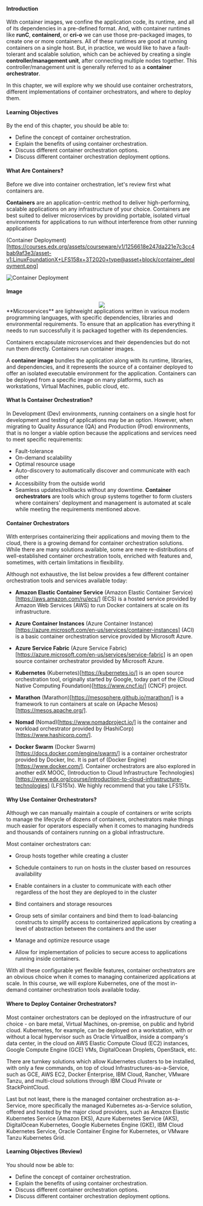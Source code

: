 #### Introduction

With container images, we confine the application code, its runtime, and all of its dependencies in a pre-defined format. And, with container runtimes like **runC**, **containerd**, or **cri-o** we can use those pre-packaged images, to create one or more containers. All of these runtimes are good at running containers on a single host. But, in practice, we would like to have a fault-tolerant and scalable solution, which can be achieved by creating a single **controller/management unit**, after connecting multiple nodes together. This controller/management unit is generally referred to as a **container orchestrator**. 

In this chapter, we will explore why we should use container orchestrators, different implementations of container orchestrators, and where to deploy them.

#### Learning Objectives

By the end of this chapter, you should be able to:

* Define the concept of container orchestration.
* Explain the benefits of using container orchestration.
* Discuss different container orchestration options.
* Discuss different container orchestration deployment options.

#### What Are Containers?

Before we dive into container orchestration, let's review first what containers are.

**Containers** are an application-centric method to deliver high-performing, scalable applications on any infrastructure of your choice. Containers are best suited to deliver microservices by providing portable, isolated virtual environments for applications to run without interference from other running applications

(Container Deployment)[https://courses.edx.org/assets/courseware/v1/1256618e247da221e7c3cc4bab9af3e3/asset-v1:LinuxFoundationX+LFS158x+3T2020+type@asset+block/container_deployment.png]

![Container Deployment](https://github.com/qodirovshohijahon/Introduction-to-Kubernetes/blob/master/img/container_deployment.png)

#### Image
  <div style="text-align:center">
  <img src="./img/container_deployment.png" />
  </div>
**Microservices** are lightweight applications written in various modern programming languages, with specific dependencies, libraries and environmental requirements. To ensure that an application has everything it needs to run successfully it is packaged together with its dependencies.

Containers encapsulate microservices and their dependencies but do not run them directly. Containers run container images.

A **container image** bundles the application along with its runtime, libraries, and dependencies, and it represents the source of a container deployed to offer an isolated executable environment for the application. Containers can be deployed from a specific image on many platforms, such as workstations, Virtual Machines, public cloud, etc.

#### What Is Container Orchestration?

In Development (Dev) environments, running containers on a single host for development and testing of applications may be an option. However, when migrating to Quality Assurance (QA) and Production (Prod) environments, that is no longer a viable option because the applications and services need to meet specific requirements:

  * Fault-tolerance
  * On-demand scalability
  * Optimal resource usage
  * Auto-discovery to automatically discover and communicate with each other
  * Accessibility from the outside world
  * Seamless updates/rollbacks without any downtime.
**Container orchestrators** are tools which group systems together to form clusters where containers' deployment and management is automated at scale while meeting the requirements mentioned above.

#### Container Orchestrators

With enterprises containerizing their applications and moving them to the cloud, there is a growing demand for container orchestration solutions. While there are many solutions available, some are mere re-distributions of well-established container orchestration tools, enriched with features and, sometimes, with certain limitations in flexibility.

Although not exhaustive, the list below provides a few different container orchestration tools and services available today:

*  **Amazon Elastic Container Service**
  (Amazon Elastic Container Service)[https://aws.amazon.com/ru/ecs/] (ECS) is a hosted service provided by Amazon Web Services (AWS) to run Docker containers at scale on its infrastructure.

*  **Azure Container Instances**
  (Azure Container Instance)[https://azure.microsoft.com/en-us/services/container-instances] (ACI) is a basic container orchestration service provided by Microsoft Azure.

*  **Azure Service Fabric**
  (Azure Service Fabric)[https://azure.microsoft.com/en-us/services/service-fabric] is an open source container orchestrator provided by Microsoft Azure.
*  **Kubernetes**
  (Kubernetes)[https://kubernetes.io/] is an open source orchestration tool, originally started by Google, today part of the (Cloud Native Computing Foundation)[https://www.cncf.io/] (CNCF) project.

*  **Marathon**
  (Marathon)[https://mesosphere.github.io/marathon/] is a framework to run containers at scale on (Apache Mesos)[https://mesos.apache.org/].

*  **Nomad**
  (Nomad)[https://www.nomadproject.io/] is the container and workload orchestrator provided by (HashiCorp)[https://www.hashicorp.com/].
  
*  **Docker Swarm**
  (Docker Swarm)[https://docs.docker.com/engine/swarm/] is a container orchestrator provided by Docker, Inc. It is part of (Docker Engine)[https://www.docker.com/].
  Container orchestrators are also explored in another edX MOOC, (Introduction to Cloud Infrastructure Technologies)[https://www.edx.org/course/introduction-to-cloud-infrastructure-technologies] (LFS151x). We highly recommend that you take LFS151x.  

#### Why Use Container Orchestrators?

Although we can manually maintain a couple of containers or write scripts to manage the lifecycle of dozens of containers, orchestrators make things much easier for operators especially when it comes to managing hundreds and thousands of containers running on a global infrastructure.

Most container orchestrators can:

* Group hosts together while creating a cluster

* Schedule containers to run on hosts in the cluster based on resources availability

* Enable containers in a cluster to communicate with each other regardless of the host they are deployed to in the cluster

* Bind containers and storage resources

* Group sets of similar containers and bind them to load-balancing constructs to simplify access to containerized applications by creating a level of abstraction between the containers and the user

* Manage and optimize resource usage

* Allow for implementation of policies to secure access to applications running inside containers.

With all these configurable yet flexible features, container orchestrators are an obvious choice when it comes to managing containerized applications at scale. In this course, we will explore Kubernetes, one of the most in-demand container orchestration tools available today.

#### Where to Deploy Container Orchestrators?

Most container orchestrators can be deployed on the infrastructure of our choice - on bare metal, Virtual Machines, on-premise, on public and hybrid cloud. Kubernetes, for example, can be deployed on a workstation, with or without a local hypervisor such as Oracle VirtualBox, inside a company's data center, in the cloud on AWS Elastic Compute Cloud (EC2) instances, Google Compute Engine (GCE) VMs, DigitalOcean Droplets, OpenStack, etc.

There are turnkey solutions which allow Kubernetes clusters to be installed, with only a few commands, on top of cloud Infrastructures-as-a-Service, such as GCE, AWS EC2, Docker Enterprise, IBM Cloud, Rancher, VMware Tanzu, and multi-cloud solutions through IBM Cloud Private or StackPointCloud.

Last but not least, there is the managed container orchestration as-a-Service, more specifically the managed Kubernetes as-a-Service solution, offered and hosted by the major cloud providers, such as Amazon Elastic Kubernetes Service (Amazon EKS), Azure Kubernetes Service (AKS), DigitalOcean Kubernetes, Google Kubernetes Engine (GKE), IBM Cloud Kubernetes Service, Oracle Container Engine for Kubernetes, or VMware Tanzu Kubernetes Grid.

#### Learning Objectives (Review)

You should now be able to:

* Define the concept of container orchestration.
* Explain the benefits of using container orchestration.
* Discuss different container orchestration options.
* Discuss different container orchestration deployment options.